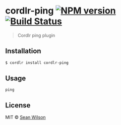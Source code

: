 # cordlr-ping [![NPM version](https://badge.fury.io/js/cordlr-ping.svg)](https://npmjs.org/package/cordlr-ping) [![Build Status](https://travis-ci.org/seanc/cordlr-ping.svg?branch=master)](https://travis-ci.org/seanc/cordlr-ping)

> Cordlr ping plugin

## Installation

```sh
$ cordlr install cordlr-ping
```

## Usage

```
ping
```

## License

MIT © [Sean Wilson](https://imsean.me)
